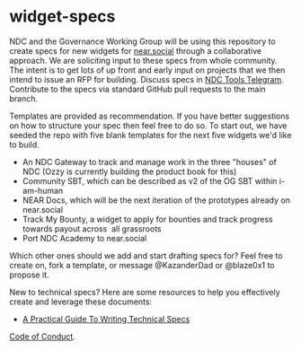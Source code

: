 # widget-specs
NDC and the Governance Working Group will be using this repository to create specs for new widgets for [near.social](https://near.social/) through a collaborative approach. We are soliciting input to these specs from whole community. The intent is to get lots of up front and early input on projects that we then intend to issue an RFP for building. Discuss specs in [NDC Tools Telegram](https://t.me/c/1708163325/2318). Contribute to the specs via standard GitHub pull requests to the main branch.

Templates are provided as recommendation. If you have better suggestions on how to structure your spec then feel free to do so. To start out, we have seeded the repo with five blank templates for the next five widgets we'd like to build. 
- An NDC Gateway to track and manage work in the three "houses" of NDC (Ozzy is currently building the product book for this)
- Community SBT, which can be described as v2 of the OG SBT within i-am-human
- NEAR Docs, which will be the next iteration of the prototypes already on near.social
- Track My Bounty, a widget to apply for bounties and track progress towards payout across  all grassroots
- Port NDC Academy to near.social

Which other ones should we add and start drafting specs for? Feel free to create on, fork a template, or message @KazanderDad or @blaze0x1 to propose it.

New to technical specs? Here are some resources to help you effectively create and leverage these documents:
- [A Practical Guide To Writing Technical Specs](https://stackoverflow.blog/2020/04/06/a-practical-guide-to-writing-technical-specs/)

[Code of Conduct](https://docs.google.com/document/d/1sqpyXXT0p799o6Tt-T43MGmAjBF--lqi4Do8G-wDVOk/edit?usp=sharing).